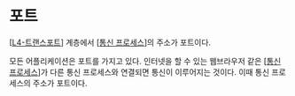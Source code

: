 # 포트

[[L4-트랜스포트]] 계층에서 [[통신 프로세스]]의 주소가 포트이다. 

모든 어플리케이션은 포트를 가지고 있다. 인터넷을 할 수 있는 웹브라우저 같은 [[통신 프로세스]]가 다른 통신 프로세스와 연결되면 통신이 이루어지는 것이다. 이때 통신 프로세스의 주소가 포트이다. 

[//begin]: # "Autogenerated link references for markdown compatibility"
[L4-트랜스포트]: L4-트랜스포트 "L4-트랜스포트"
[통신 프로세스]: <통신 프로세스> "통신 프로세스"
[통신 프로세스]: <통신 프로세스> "통신 프로세스"
[//end]: # "Autogenerated link references"